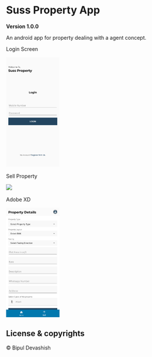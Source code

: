 # Suss Property App
**Version 1.0.0**

An android app for property dealing with a agent concept.

Login Screen

<img src="https://github.com/bipuldevashish/Suss-Property/blob/master/screenshots/Screenshot_20210127_161535.png" height="300">

Sell Property

<img src="https://github.com/bipuldevashish/Scenario/blob/master/screenshots/Screenshot_20210211_021642.png" height="300">

Adobe XD

<img src="https://github.com/bipuldevashish/Suss-Property/blob/master/screenshots/Screenshot_20210127_162039.png" height="300">


## License & copyrights

© Bipul Devashish

